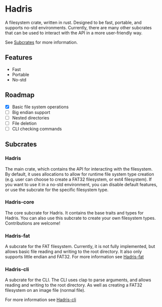 # Hadris

A filesystem crate, written in rust. Designed to be fast, portable, and supports no-std environments. 
Currently, there are many other subcrates that can be used to interact with the API in a more user-friendly way.

See [Subcrates](##subcrates) for more information.

## Features

- Fast
- Portable
- No-std

## Roadmap

- [x] Basic file system operations
- [ ] Big endian support
- [ ] Nested directories
- [ ] File deletion
- [ ] CLI checking commands

## Subcrates

### Hadris

The main crate, which contains the API for interacting with the filesystem. By default, it uses allocations to allow for runtime 
file system type creation (e.g. user can choose to create a FAT32 filesystem, or ext4 filesystem).
If you want to use it in a no-std environment, you can disable default features, or use the subcrate for the specific filesystem type.

### Hadris-core
The core subcrate for Hadris. It contains the base traits and types for Hadris. You can also use this subcrate to create your own filesystem types.
Contributions are welcome!

### Hadris-fat
A subcrate for the FAT filesystem.
Currently, it is not fully implemented, but allows basic file reading and writing to the root directory. It also only supports little endian and FAT32.
For more information see [Hadris-fat](https://docs.rs/hadris-fat)

### Hadris-cli
A subcrate for the CLI.
The CLI uses clap to parse arguments, and allows reading and writing to the root directory. As well as creating a FAT32 filesystem on an image file (normal file).

For more information see [Hadris-cli](https://docs.rs/hadris-cli)
